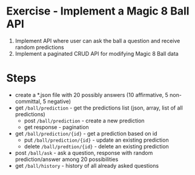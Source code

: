 # Exercise - Implement a Magic 8 Ball API

1. Implement API where user can ask the ball a question and receive random predictions
2. Implement a paginated CRUD API for modifying Magic 8 Ball data

# Steps

* create a *.json file with 20 possibly answers (10 affirmative, 5 non-committal, 5 negative)
* get `/ball/prediction` - get the predictions list (json, array, list of all predictions)
  * post `/ball/prediction` - create a new prediction
  * get response - pagination 
* get `/ball/prediction/{id}` - get a prediction based on id
  * put `/ball/prediction/{id}` - update an existing prediction
  * delete `/ball/predtion/{id}` - delete an existing prediction
* post `/ball/ask` - ask a question, response with random prediction/answer among 20 possibilities
* get `/ball/history` - history of all already asked questions
